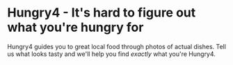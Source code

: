 Hungry4 - It's hard to figure out what you're hungry for
=======

Hungry4 guides you to great local food through photos of actual dishes.
Tell us what looks tasty and we'll help you find _exactly_ what you're Hungry4.